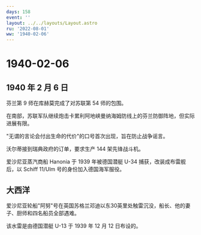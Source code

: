 ```yaml
---
days: 158
event: ''
layout: ../../layouts/Layout.astro
ru: '2022-08-01'
ww: '1940-02-06'
---
```


# 1940-02-06

## 1940 年 2 月 6 日

芬兰第 9 师在库赫莫完成了对苏联第 54 师的包围。

在南部，苏联军队继续炮击卡累利阿地峡曼纳海姆防线上的芬兰防御阵地，但实际进展有限。

"无谓的言论会付出生命的代价"的口号首次出现，旨在防止战争谣言。

沃尔蒂接到瑞典政府的订单，要求生产 144 架先锋战斗机。

爱沙尼亚蒸汽商船 Hanonia 于 1939 年被德国潜艇 U-34
捕获，改装成布雷舰后，以 Schiff 11/Ulm 号的身份加入德国海军服役。

## 大西洋

爱沙尼亚轮船"阿努"号在英国苏格兰邓迪以东30英里处触雷沉没，船长、他的妻子、厨师和四名船员全部遇难。

该水雷是由德国潜艇 U-13 于 1939 年 12 月 12 日布设的。